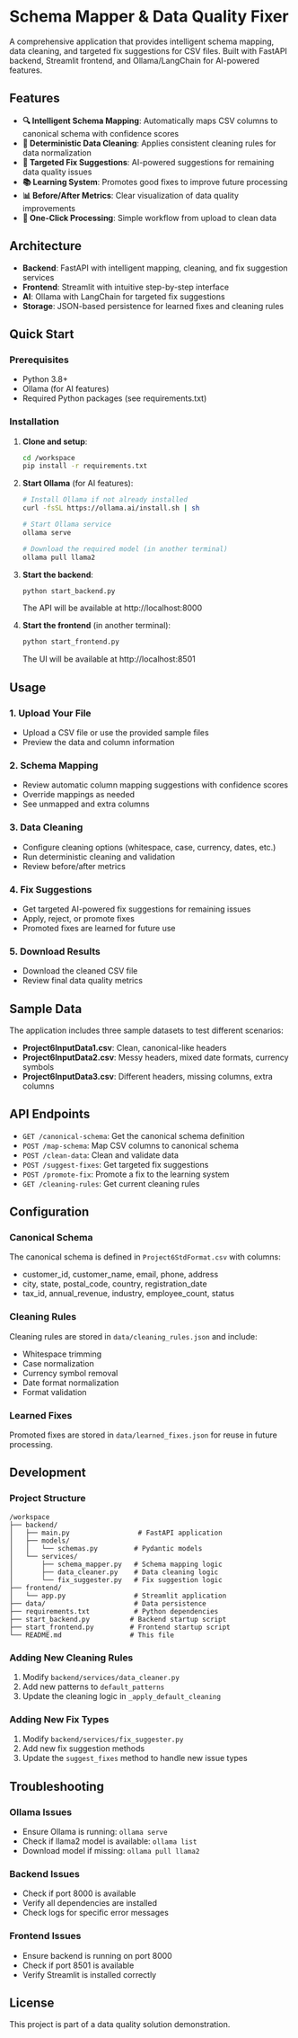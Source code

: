# Schema Mapper & Data Quality Fixer

A comprehensive application that provides intelligent schema mapping, data cleaning, and targeted fix suggestions for CSV files. Built with FastAPI backend, Streamlit frontend, and Ollama/LangChain for AI-powered features.

## Features

- **🔍 Intelligent Schema Mapping**: Automatically maps CSV columns to canonical schema with confidence scores
- **🧹 Deterministic Data Cleaning**: Applies consistent cleaning rules for data normalization
- **🔧 Targeted Fix Suggestions**: AI-powered suggestions for remaining data quality issues
- **📚 Learning System**: Promotes good fixes to improve future processing
- **📊 Before/After Metrics**: Clear visualization of data quality improvements
- **🎯 One-Click Processing**: Simple workflow from upload to clean data

## Architecture

- **Backend**: FastAPI with intelligent mapping, cleaning, and fix suggestion services
- **Frontend**: Streamlit with intuitive step-by-step interface
- **AI**: Ollama with LangChain for targeted fix suggestions
- **Storage**: JSON-based persistence for learned fixes and cleaning rules

## Quick Start

### Prerequisites

- Python 3.8+
- Ollama (for AI features)
- Required Python packages (see requirements.txt)

### Installation

1. **Clone and setup**:
   ```bash
   cd /workspace
   pip install -r requirements.txt
   ```

2. **Start Ollama** (for AI features):
   ```bash
   # Install Ollama if not already installed
   curl -fsSL https://ollama.ai/install.sh | sh
   
   # Start Ollama service
   ollama serve
   
   # Download the required model (in another terminal)
   ollama pull llama2
   ```

3. **Start the backend**:
   ```bash
   python start_backend.py
   ```
   The API will be available at http://localhost:8000

4. **Start the frontend** (in another terminal):
   ```bash
   python start_frontend.py
   ```
   The UI will be available at http://localhost:8501

## Usage

### 1. Upload Your File
- Upload a CSV file or use the provided sample files
- Preview the data and column information

### 2. Schema Mapping
- Review automatic column mapping suggestions with confidence scores
- Override mappings as needed
- See unmapped and extra columns

### 3. Data Cleaning
- Configure cleaning options (whitespace, case, currency, dates, etc.)
- Run deterministic cleaning and validation
- Review before/after metrics

### 4. Fix Suggestions
- Get targeted AI-powered fix suggestions for remaining issues
- Apply, reject, or promote fixes
- Promoted fixes are learned for future use

### 5. Download Results
- Download the cleaned CSV file
- Review final data quality metrics

## Sample Data

The application includes three sample datasets to test different scenarios:

- **Project6InputData1.csv**: Clean, canonical-like headers
- **Project6InputData2.csv**: Messy headers, mixed date formats, currency symbols
- **Project6InputData3.csv**: Different headers, missing columns, extra columns

## API Endpoints

- `GET /canonical-schema`: Get the canonical schema definition
- `POST /map-schema`: Map CSV columns to canonical schema
- `POST /clean-data`: Clean and validate data
- `POST /suggest-fixes`: Get targeted fix suggestions
- `POST /promote-fix`: Promote a fix to the learning system
- `GET /cleaning-rules`: Get current cleaning rules

## Configuration

### Canonical Schema
The canonical schema is defined in `Project6StdFormat.csv` with columns:
- customer_id, customer_name, email, phone, address
- city, state, postal_code, country, registration_date
- tax_id, annual_revenue, industry, employee_count, status

### Cleaning Rules
Cleaning rules are stored in `data/cleaning_rules.json` and include:
- Whitespace trimming
- Case normalization
- Currency symbol removal
- Date format normalization
- Format validation

### Learned Fixes
Promoted fixes are stored in `data/learned_fixes.json` for reuse in future processing.

## Development

### Project Structure
```
/workspace
├── backend/
│   ├── main.py                 # FastAPI application
│   ├── models/
│   │   └── schemas.py         # Pydantic models
│   └── services/
│       ├── schema_mapper.py   # Schema mapping logic
│       ├── data_cleaner.py    # Data cleaning logic
│       └── fix_suggester.py   # Fix suggestion logic
├── frontend/
│   └── app.py                 # Streamlit application
├── data/                      # Data persistence
├── requirements.txt           # Python dependencies
├── start_backend.py          # Backend startup script
├── start_frontend.py         # Frontend startup script
└── README.md                 # This file
```

### Adding New Cleaning Rules
1. Modify `backend/services/data_cleaner.py`
2. Add new patterns to `default_patterns`
3. Update the cleaning logic in `_apply_default_cleaning`

### Adding New Fix Types
1. Modify `backend/services/fix_suggester.py`
2. Add new fix suggestion methods
3. Update the `suggest_fixes` method to handle new issue types

## Troubleshooting

### Ollama Issues
- Ensure Ollama is running: `ollama serve`
- Check if llama2 model is available: `ollama list`
- Download model if missing: `ollama pull llama2`

### Backend Issues
- Check if port 8000 is available
- Verify all dependencies are installed
- Check logs for specific error messages

### Frontend Issues
- Ensure backend is running on port 8000
- Check if port 8501 is available
- Verify Streamlit is installed correctly

## License

This project is part of a data quality solution demonstration.